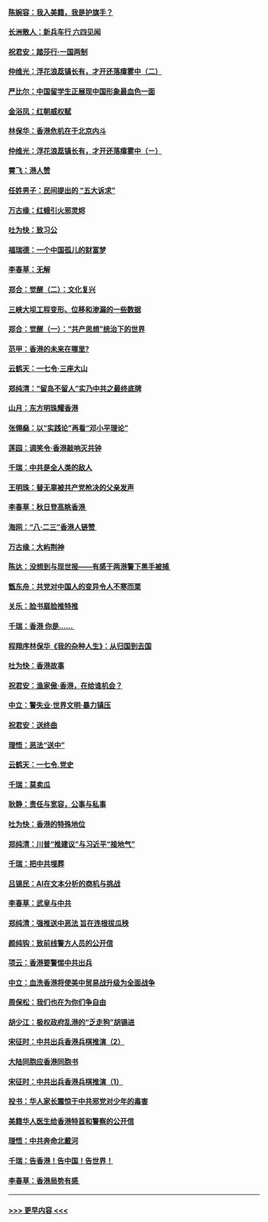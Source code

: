 #### [陈婉容：我入美籍，我是护旗手？](../pages/nsc993/n11487908.md?t=08301633) 
#### [长洲散人：新兵车行 六四见闻](../pages/nsc993/n11487729.md?t=08301633) 
#### [祝君安：踏莎行‧一国两制](../pages/nsc993/n11487699.md?t=08301633) 
#### [仲维光：浮花浪蕊镇长有，才开还落瘴雾中（二）](../pages/nsc993/n11483286.md?t=08301633) 
#### [严比尔：中国留学生正展现中国形象最血色一面](../pages/nsc993/n11485145.md?t=08301633) 
#### [金浴凤：红朝威权赋](../pages/nsc993/n11485191.md?t=08301633) 
#### [林保华：香港危机在于北京内斗](../pages/nsc993/n11484593.md?t=08301633) 
#### [仲维光：浮花浪蕊镇长有，才开还落瘴雾中（ㄧ）](../pages/nsc993/n11483259.md?t=08301633) 
#### [霄飞：港人赞](../pages/nsc993/n11482957.md?t=08301633) 
#### [任姓男子：民间提出的 “五大诉求”](../pages/nsc993/n11482897.md?t=08301633) 
#### [万古缘：红蛾引火邪灵烬](../pages/nsc993/n11482886.md?t=08301633) 
#### [吐为快：致习公](../pages/nsc993/n11482867.md?t=08301633) 
#### [福瑞德：一个中国孤儿的财富梦](../pages/nsc993/n11482817.md?t=08301633) 
#### [李春草：无解](../pages/nsc993/n11482791.md?t=08301633) 
#### [郑合：觉醒（二）：文化复兴](../pages/nsc993/n11478025.md?t=08301633) 
#### [三峡大坝工程变形、位移和渗漏的一些数据](../pages/nsc993/n11478232.md?t=08301633) 
#### [郑合：觉醒（一）：“共产思想”统治下的世界](../pages/nsc993/n11477663.md?t=08301633) 
#### [范甲：香港的未来在哪里?](../pages/nsc993/n11477249.md?t=08301633) 
#### [云鹤天：一七令·三座大山](../pages/nsc993/n11477192.md?t=08301633) 
#### [郑纯清：“留岛不留人”实乃中共之最终底牌](../pages/nsc993/n11476160.md?t=08301633) 
#### [山月：东方明珠耀香港](../pages/nsc993/n11476077.md?t=08301633) 
#### [张翎燊：以“实践论”再看“邓小平理论”](../pages/nsc993/n11475733.md?t=08301633) 
#### [莲园：调笑令‧香港敲响灭共钟](../pages/nsc993/n11475723.md?t=08301633) 
#### [千瑞：中共是全人类的敌人](../pages/nsc993/n11475329.md?t=08301633) 
#### [王明珠：替无辜被共产党枪决的父亲发声](../pages/nsc993/n11474570.md?t=08301633) 
#### [李春草：秋日登高眺香港 ](../pages/nsc993/n11474491.md?t=08301633) 
#### [海网：“八·二三”香港人链赞 ](../pages/nsc993/n11474538.md?t=08301633) 
#### [万古缘：大屿荆神](../pages/nsc993/n11474401.md?t=08301633) 
#### [陈达：没想到与现世报——有感于两港警下黑手被捕 ](../pages/nsc993/n11472557.md?t=08301633) 
#### [甑东舟：共党对中国人的变异令人不寒而栗](../pages/nsc993/n11472496.md?t=08301633) 
#### [关乐：脸书扇脸推特推](../pages/nsc993/n11472488.md?t=08301633) 
#### [千瑞：香港  你是…… ](../pages/nsc993/n11472459.md?t=08301633) 
#### [程翔序林保华《我的杂种人生》：从归国到去国](../pages/nsc993/n11472369.md?t=08301633) 
#### [吐为快：香港故事](../pages/nsc993/n11471931.md?t=08301633) 
#### [祝君安：渔家傲‧香港，在给谁机会？](../pages/nsc993/n11469718.md?t=08301633) 
#### [中立：警失业‧世界文明‧暴力镇压](../pages/nsc993/n11467566.md?t=08301633) 
#### [祝君安：送终曲](../pages/nsc993/n11467546.md?t=08301633) 
#### [理悟：恶法“送中”](../pages/nsc993/n11467290.md?t=08301633) 
#### [云鹤天：一七令.党史](../pages/nsc993/n11464122.md?t=08301633) 
#### [千瑞：莫卖瓜](../pages/nsc993/n11463014.md?t=08301633) 
#### [耿静：责任与宽容，公事与私事](../pages/nsc993/n11462810.md?t=08301633) 
#### [吐为快：香港的特殊地位](../pages/nsc993/n11462562.md?t=08301633) 
#### [郑纯清：川普“推建议”与习近平“接地气”](../pages/nsc993/n11461683.md?t=08301633) 
#### [千瑞：把中共埋葬](../pages/nsc993/n11461658.md?t=08301633) 
#### [吕锡民：AI在文本分析的商机与挑战](../pages/nsc993/n11460607.md?t=08301633) 
#### [李春草：武皇与中共](../pages/nsc993/n11460589.md?t=08301633) 
#### [郑纯清：强推送中恶法 旨在连根拔瓜秧](../pages/nsc993/n11460526.md?t=08301633) 
#### [颜纯钩：致前线警方人员的公开信](../pages/nsc993/n11459564.md?t=08301633) 
#### [项云：香港要警惕中共出兵](../pages/nsc993/n11459530.md?t=08301633) 
#### [中立：血洗香港将使美中贸易战升级为全面战争](../pages/nsc993/n11459717.md?t=08301633) 
#### [周保松：我们也在为你们争自由](../pages/nsc993/n11459087.md?t=08301633) 
#### [胡少江：极权政府乱港的“乏走狗”胡锡进](../pages/nsc993/n11459051.md?t=08301633) 
#### [宋征时：中共出兵香港兵棋推演（2）](../pages/nsc993/n11458306.md?t=08301633) 
#### [大陆同胞应香港同胞书](../pages/nsc993/n11457241.md?t=08301633) 
#### [宋征时：中共出兵香港兵棋推演（1）](../pages/nsc993/n11455979.md?t=08301633) 
#### [投书：华人家长震惊于中共邪党对少年的毒害](../pages/nsc993/n11454664.md?t=08301633) 
#### [美籍华人医生给香港特首和警察的公开信](../pages/nsc993/n11454599.md?t=08301633) 
#### [理悟：中共奔命北戴河](../pages/nsc993/n11454254.md?t=08301633) 
#### [千瑞：告香港！告中国！告世界！](../pages/nsc993/n11452639.md?t=08301633) 
#### [李春草：香港局势有感 ](../pages/nsc993/n11452364.md?t=08301633) 

----
#### [ >>> 更早内容 <<< ](../indexes/nsc993-earlier.md)
